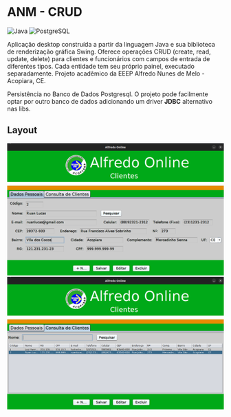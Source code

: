 # ANM - CRUD
![Java](https://img.shields.io/badge/Java-CA4245?style=for-the-badge&logo=openjdk&logoColor=white)
![PostgreSQL](	https://img.shields.io/badge/PostgreSQL-316192?style=for-the-badge&logo=postgresql&logoColor=white)

Aplicação desktop construída a partir da linguagem Java e sua biblioteca de renderização gráfica Swing.
Oferece operações CRUD (create, read, update, delete) para clientes e funcionários com campos de entrada de diferentes tipos. Cada entidade tem seu próprio painel, executado separadamente.
Projeto acadêmico da EEEP Alfredo Nunes de Melo - Acopiara, CE.

Persistência no Banco de Dados Postgresql. O projeto pode facilmente optar por outro banco de dados adicionando um driver **JDBC** alternativo nas libs.

## Layout
![Form](https://github.com/HenriqueSenaDev/assets/blob/main/anm-crud/form.png)
![List](https://github.com/HenriqueSenaDev/assets/blob/main/anm-crud/list.png)
